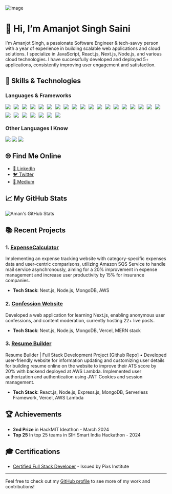 ![image](https://github.com/user-attachments/assets/0ffde15d-7bbf-4f98-928e-35dcf3a5b866)

# 👋 Hi, I’m Amanjot Singh Saini

I'm Amanjot Singh, a passionate Software Engineer & tech-savvy person with a year of experience in building scalable web applications and cloud solutions. I specialize in JavaScript, React.js, Next.js, Node.js, and various cloud technologies. I have successfully developed and deployed 5+ applications, consistently improving user engagement and satisfaction.

## 🚀 Skills & Technologies

### Languages & Frameworks
<div style="display: flex; flex-wrap: wrap; gap: 10px;">
<img src="https://img.shields.io/badge/-JavaScript-eed718?style=flat&logo=javascript&logoColor=ffffff"> 
<img src="https://img.shields.io/badge/-React-000000?style=flat&logo=react&logoColor=00c8ff">
<img src="https://img.shields.io/badge/-Next.js-000000?style=flat&logo=next.js&logoColor=white">
<img src="https://img.shields.io/badge/-React%20Native-61DAFB?style=flat&logo=react&logoColor=black">
<img src="https://img.shields.io/badge/-Node.js-3C873A?style=flat&logo=node.js&logoColor=white">
<img src="https://img.shields.io/badge/-Express.js-787878?style=flat&logo=express&logoColor=white">
<img src="https://img.shields.io/badge/-REST%20API-4A90E2?style=flat&logo=rest&logoColor=white">
<img src="https://img.shields.io/badge/-MongoDB-47A248?style=flat&logo=mongodb&logoColor=white">
<img src="https://img.shields.io/badge/-Redis-DC382D?style=flat&logo=redis&logoColor=white">
<img src="http://img.shields.io/badge/-Git-F1502F?style=flat&logo=git&logoColor=FFFFFF">
<img src="http://img.shields.io/badge/-Github-000000?style=flat&logo=github&logoColor=FFFFFF">
<img src="http://img.shields.io/badge/-VS%20Code-007ACC?style=flat&logo=visual%20studio%20code&logoColor=white">
<img src="http://img.shields.io/badge/-Vercel-black?style=flat&logo=vercel&logoColor=white">
<img src="https://img.shields.io/badge/-AWS-232F3E?style=flat&logo=amazon-aws&logoColor=white">
<img src="http://img.shields.io/badge/-HTML5-E34F26?style=flat&logo=html5&logoColor=white"> 
<img src="http://img.shields.io/badge/-CSS3-1572B6?style=flat&logo=css3&logoColor=white">
<img src="https://img.shields.io/badge/-Tailwind%20CSS-38B2AC?style=flat&logo=tailwind-css&logoColor=white">
<img src="https://img.shields.io/badge/-Bootstrap-563D7C?style=flat&logo=bootstrap&logoColor=white">
<img src="https://img.shields.io/badge/-Sass-CC6699?style=flat&logo=sass&logoColor=ffffff">
<img src="https://img.shields.io/badge/-Cloudinary-3448C5?style=flat&logo=cloudinary&logoColor=white">
<img src="https://img.shields.io/badge/-C++-00599C?style=flat&logo=c%2B%2B&logoColor=white">
<img src="https://img.shields.io/badge/-MERN%20Stack-4DB33D?style=flat&logo=mongodb&logoColor=white">
<img src="https://img.shields.io/badge/-Redux-764ABC?style=flat&logo=redux&logoColor=white">
<img src="https://img.shields.io/badge/-Docker-2496ED?style=flat&logo=docker&logoColor=white">
<img src="https://img.shields.io/badge/-Microservices-FF6C37?style=flat&logo=microservices&logoColor=white">
<img src="https://img.shields.io/badge/-RabbitMQ-FF6600?style=flat&logo=rabbitmq&logoColor=white">
</div>

### Other Languages I Know
<img src="https://img.shields.io/badge/-C%20&%20C++-659ad2?style=flat&logo=c%2B%2B&logoColor=ffffff"> <img src="https://img.shields.io/badge/-Java-007396?style=flat&logo=java&logoColor=white"> <img src="https://img.shields.io/badge/-Python-3776AB?style=flat&logo=python&logoColor=ffffff">

## 🌐 Find Me Online
- [💼 LinkedIn](https://in.linkedin.com/in/amanjot-saini)
- [🐦 Twitter](https://x.com/AmanjotSaini_)
- [📖 Medium](https://medium.com/@amanjotsingh0908)

## 📈 My GitHub Stats

![Aman's GitHub Stats](https://github-readme-stats.vercel.app/api?username=AmanjotSingh0908&show_icons=true&hide_title=true&hide=prs&count_private=true&hide_border=true&theme=radical)

## 📚 Recent Projects

### 1. [ExpenseCalculator](https://github.com/AmanjotSingh0908/expense-calculator)
Implementing an expense tracking website with category-specific expenses data and user-centric 
comparisons, utilizing Amazon SQS Service to handle mail service asynchronously, aiming for a 20% 
improvement in expense management and increase user productivity by 15% for insurance 
companies.
- **Tech Stack**: Next.js, Node.js, MongoDB, AWS

### 2. [Confession Website](https://confession-mitwpu.vercel.app/)
Developed a web application for learning Next.js, enabling anonymous user confessions, and 
content moderation, currently hosting 22+ live posts.

- **Tech Stack**: Next.js, Node.js, MongoDB, Vercel, MERN stack 

### 3. [Resume Builder](https://github.com/AmanjotSingh0908/CVBuilder)
Resume Builder | Full Stack Development Project [Github Repo]
• Developed user-friendly website for information updating and customizing user details for building 
resume online on the website to improve their ATS score by 20% with backend deployed at AWS 
Lambda. Implemented user authorization and authentication using JWT Cookies and session
management.

- **Tech Stack**: React.js, Node.js, Express.js, MongoDB, Serverless Framework, Vercel, AWS Lambda


## 🏆 Achievements

- **2nd Prize** in HackMIT Ideathon - March 2024
- **Top 25** In top 25 teams in SIH Smart India Hackathon - 2024

## 🎓 Certifications

- [Certified Full Stack Developer](#) - Issued by Pixs Institute

---

Feel free to check out my [GitHub profile](https://github.com/AmanjotSingh0908) to see more of my work and contributions!

